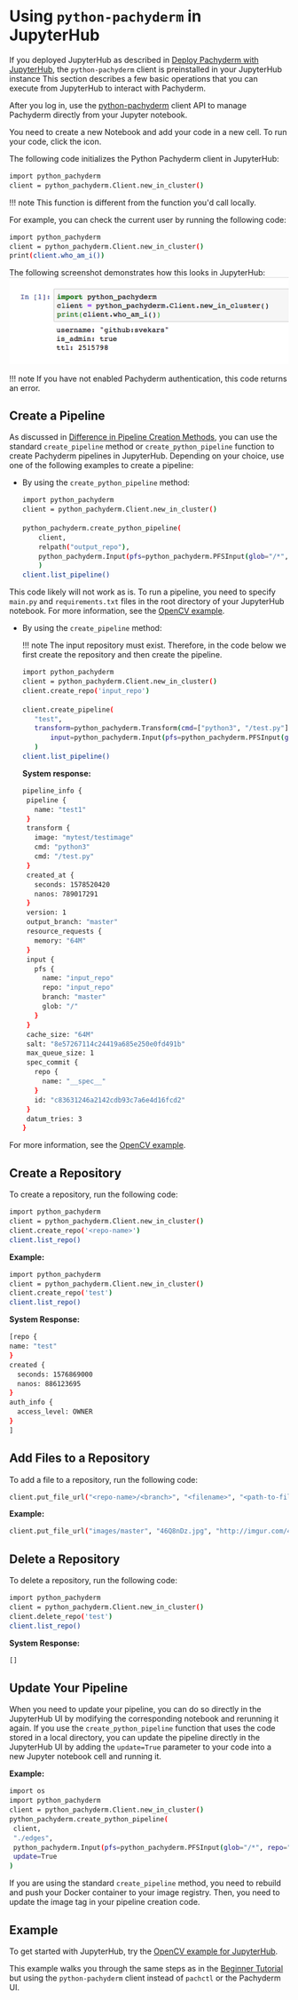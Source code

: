 # Using `python-pachyderm` in JupyterHub

If you deployed JupyterHub as described in [Deploy Pachyderm with JupyterHub](../../deploy-manage/deploy/deploy-pachyderm-jupyterhub.md),
the `python-pachyderm` client is preinstalled in your JupyterHub instance
This section describes a few basic operations that you can execute from JupyterHub
to interact with Pachyderm.

After you log in, use the [python-pachyderm](https://pachyderm.github.io/python-pachyderm/python_pachyderm.m.html#header-functions)
client API to manage Pachyderm directly from your Jupyter notebook.

You need to create a new Notebook and add your code in a new cell.
To run your code, click the <i class="fa fa-play" aria-hidden="true"></i> icon.

The following code initializes the Python Pachyderm client in JupyterHub:

```bash
import python_pachyderm
client = python_pachyderm.Client.new_in_cluster()
```

!!! note
    This function is different from the function you'd call locally.

For example, you can check the current user by
running the following code:

```bash
import python_pachyderm
client = python_pachyderm.Client.new_in_cluster()
print(client.who_am_i())
```

The following screenshot demonstrates how this looks in JupyterHub:
![JupyterHub whoami](../../assets/images/s_jupyterhub_whoami.png)

!!! note
    If you have not enabled Pachyderm authentication, this
    code returns an error.

## Create a Pipeline

As discussed in [Difference in Pipeline Creation Methods](#difference-in-pipeline-creation-methods),
you can use the standard `create_pipeline` method or `create_python_pipeline`
function to create Pachyderm pipelines in JupyterHub. Depending on your
choice, use one of the following examples to create a pipeline:

* By using the `create_python_pipeline` method:

  ```bash
  import python_pachyderm
  client = python_pachyderm.Client.new_in_cluster()

  python_pachyderm.create_python_pipeline(
      client,
      relpath("output_repo"),
      python_pachyderm.Input(pfs=python_pachyderm.PFSInput(glob="/*", repo="input_repo")),
      )
  client.list_pipeline()
  ```

This code likely will not work as is. To run a pipeline, you need to specify
`main.py` and `requirements.txt` files in the root directory of your
JupyterHub notebook. For more information, see the
[OpenCV example](https://github.com/pachyderm/python-pachyderm/blob/master/examples/opencv/opencv.py).

* By using the `create_pipeline` method:

  !!! note
      The input repository must exist. Therefore, in the
      code below we first create the repository and then
      create the pipeline.

  ```bash
  import python_pachyderm
  client = python_pachyderm.Client.new_in_cluster()
  client.create_repo('input_repo')

  client.create_pipeline(
     "test",
     transform=python_pachyderm.Transform(cmd=["python3", "/test.py"], image="mytest/testimage"),
         input=python_pachyderm.Input(pfs=python_pachyderm.PFSInput(glob="/", repo="input_repo")),
     )
  client.list_pipeline()
  ```

  **System response:**

   ```bash
   pipeline_info {
    pipeline {
      name: "test1"
    }
    transform {
      image: "mytest/testimage"
      cmd: "python3"
      cmd: "/test.py"
    }
    created_at {
      seconds: 1578520420
      nanos: 789017291
    }
    version: 1
    output_branch: "master"
    resource_requests {
      memory: "64M"
    }
    input {
      pfs {
        name: "input_repo"
        repo: "input_repo"
        branch: "master"
        glob: "/"
      }
    }
    cache_size: "64M"
    salt: "8e57267114c24419a685e250e0fd491b"
    max_queue_size: 1
    spec_commit {
      repo {
        name: "__spec__"
      }
      id: "c83631246a2142cdb93c7a6e4d16fcd2"
    }
    datum_tries: 3
   }
   ```

For more information, see the
[OpenCV example](https://github.com/pachyderm/python-pachyderm/blob/master/examples/opencv/opencv.py).

## Create a Repository

To create a repository, run the following code:

```bash
import python_pachyderm
client = python_pachyderm.Client.new_in_cluster()
client.create_repo('<repo-name>')
client.list_repo()
```

**Example:**

```bash
import python_pachyderm
client = python_pachyderm.Client.new_in_cluster()
client.create_repo('test')
client.list_repo()
```

**System Response:**

```bash
[repo {
name: "test"
}
created {
  seconds: 1576869000
  nanos: 886123695
}
auth_info {
  access_level: OWNER
}
]
```

## Add Files to a Repository

To add a file to a repository, run the following code:

```bash
client.put_file_url("<repo-name>/<branch>", "<filename>", "<path-to-file>")
```

**Example:**

```bash
client.put_file_url("images/master", "46Q8nDz.jpg", "http://imgur.com/46Q8nDz.jpg")
```

## Delete a Repository

To delete a repository, run the following code:

```bash
import python_pachyderm
client = python_pachyderm.Client.new_in_cluster()
client.delete_repo('test')
client.list_repo()
```

**System Response:**
```bash
[]
```

## Update Your Pipeline

When you need to update your pipeline,
you can do so directly in the JupyterHub UI by
modifying the corresponding notebook and
rerunning it again.
If you use the `create_python_pipeline`
function that uses the code stored in a local directory,
you can update the pipeline directly in the JupyterHub
UI by adding the `update=True`
parameter to your code into a new Jupyter notebook cell
and running it.

**Example:**

```bash hl_lines="8"
import os
import python_pachyderm
client = python_pachyderm.Client.new_in_cluster()
python_pachyderm.create_python_pipeline(
 client,
 "./edges",
 python_pachyderm.Input(pfs=python_pachyderm.PFSInput(glob="/*", repo="images")),
 update=True
)
```

If you are using the standard `create_pipeline` method,
you need to rebuild and push your Docker container to your image
registry. Then, you need to update the image tag in your pipeline
creation code.

## Example

To get started with JupyterHub, try the
[OpenCV example for JupyterHub](https://github.com/pachyderm/jupyterhub-pachyderm/blob/master/doc/opencv.md).

This example walks you through the same steps as in the
[Beginner Tutorial](../../getting_started/beginner_tutorial/) but using the
`python-pachyderm` client instead of `pachctl` or the Pachyderm UI.
